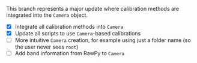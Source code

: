 This branch represents a major update where calibration methods are integrated into the `Camera` object.

- [x] Integrate all calibration methods into `Camera`
- [x] Update all scripts to use `Camera`-based calibrations
- [ ] More intuitive `Camera` creation, for example using just a folder name (so the user never sees `root`)
- [ ] Add band information from RawPy to `Camera`
